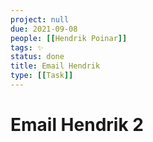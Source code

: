 ```yaml
---
project: null
due: 2021-09-08
people: [[Hendrik Poinar]]
tags: ✨
status: done
title: Email Hendrik
type: [[Task]]
---
```


# Email Hendrik 2